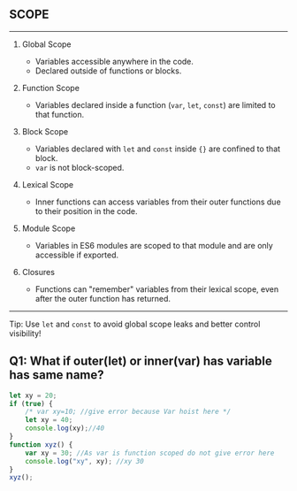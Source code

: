 ## SCOPE
---

1. Global Scope  
   - Variables accessible anywhere in the code.  
   - Declared outside of functions or blocks.

2. Function Scope  
   - Variables declared inside a function (`var`, `let`, `const`) are limited to that function.  

3. Block Scope  
   - Variables declared with `let` and `const` inside `{}` are confined to that block.  
   - `var` is not block-scoped.

4. Lexical Scope  
   - Inner functions can access variables from their outer functions due to their position in the code.

5. Module Scope  
   - Variables in ES6 modules are scoped to that module and are only accessible if exported.

6. Closures  
   - Functions can "remember" variables from their lexical scope, even after the outer function has returned.

---

Tip: Use `let` and `const` to avoid global scope leaks and better control visibility!

## Q1: What if outer(let) or inner(var) has variable has same name?
```js
let xy = 20;
if (true) {
    /* var xy=10; //give error because Var hoist here */
    let xy = 40; 
    console.log(xy);//40
}
function xyz() {
    var xy = 30; //As var is function scoped do not give error here
    console.log("xy", xy); //xy 30
}
xyz();
```